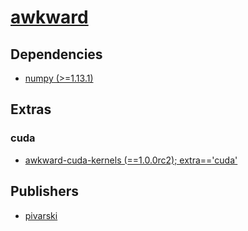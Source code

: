 # [awkward](https://pypi.org/project/awkward)

## Dependencies
- [numpy (>=1.13.1)](packages/n/numpy.md)


## Extras

### cuda
- [awkward-cuda-kernels (==1.0.0rc2); extra=='cuda'](packages/a/awkward-cuda-kernels.md)


## Publishers
- [pivarski](https://pypi.org/user/pivarski)

